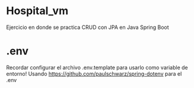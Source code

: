 # Hospital_vm
Ejercicio en donde se practica CRUD con JPA en Java Spring Boot

# .env
Recordar configurar el archivo .env.template para usarlo como variable de entorno!
Usando https://github.com/paulschwarz/spring-dotenv para el .env
